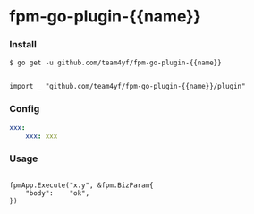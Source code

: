 # fpm-go-plugin-{{name}}

### Install

`$ go get -u github.com/team4yf/fpm-go-plugin-{{name}}`

```golang

import _ "github.com/team4yf/fpm-go-plugin-{{name}}/plugin"

```

### Config
```yaml
xxx:
    xxx: xxx
```

### Usage

```golang

fpmApp.Execute("x.y", &fpm.BizParam{
    "body":    "ok",
})

```